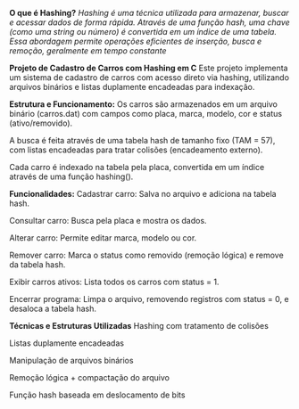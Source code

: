 ****O que é Hashing?****
*Hashing é uma técnica utilizada para armazenar, buscar e acessar dados de forma rápida. Através de uma função hash, uma chave (como uma string ou número) é convertida em um índice de uma tabela. Essa abordagem permite operações eficientes de inserção, busca e remoção, geralmente em tempo constante*

**Projeto de Cadastro de Carros com Hashing em C**
Este projeto implementa um sistema de cadastro de carros com acesso direto via hashing, utilizando arquivos binários e listas duplamente encadeadas para indexação.

**Estrutura e Funcionamento:**
Os carros são armazenados em um arquivo binário (carros.dat) com campos como placa, marca, modelo, cor e status (ativo/removido).

A busca é feita através de uma tabela hash de tamanho fixo (TAM = 57), com listas encadeadas para tratar colisões (encadeamento externo).

Cada carro é indexado na tabela pela placa, convertida em um índice através de uma função hashing().

**Funcionalidades:**
Cadastrar carro: Salva no arquivo e adiciona na tabela hash.

Consultar carro: Busca pela placa e mostra os dados.

Alterar carro: Permite editar marca, modelo ou cor.

Remover carro: Marca o status como removido (remoção lógica) e remove da tabela hash.

Exibir carros ativos: Lista todos os carros com status = 1.

Encerrar programa: Limpa o arquivo, removendo registros com status = 0, e desaloca a tabela hash.

**Técnicas e Estruturas Utilizadas**
Hashing com tratamento de colisões

Listas duplamente encadeadas

Manipulação de arquivos binários

Remoção lógica + compactação do arquivo

Função hash baseada em deslocamento de bits
